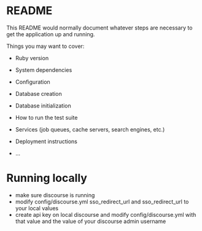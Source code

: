 # README

This README would normally document whatever steps are necessary to get the
application up and running.

Things you may want to cover:

* Ruby version

* System dependencies

* Configuration

* Database creation

* Database initialization

* How to run the test suite

* Services (job queues, cache servers, search engines, etc.)

* Deployment instructions

* ...

# Running locally
* make sure discourse is running
* modify config/discourse.yml sso_redirect_url and sso_redirect_url to your local values
* create api key on local discourse and modify config/discourse.yml with that value and the value of your discourse admin username